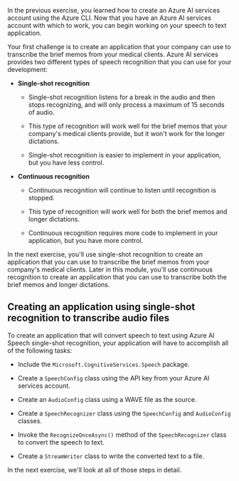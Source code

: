 In the previous exercise, you learned how to create an Azure AI services account using the Azure CLI. Now that you have an Azure AI services account with which to work, you can begin working on your speech to text application.

Your first challenge is to create an application that your company can use to transcribe the brief memos from your medical clients. Azure AI services provides two different types of speech recognition that you can use for your development:

- **Single-shot recognition**

  - Single-shot recognition listens for a break in the audio and then stops recognizing, and will only process a maximum of 15 seconds of audio.

  - This type of recognition will work well for the brief memos that your company's medical clients provide, but it won't work for the longer dictations.

  - Single-shot recognition is easier to implement in your application, but you have less control.

- **Continuous recognition**

  - Continuous recognition will continue to listen until recognition is stopped.

  - This type of recognition will work well for both the brief memos and longer dictations.

  - Continuous recognition requires more code to implement in your application, but you have more control.

In the next exercise, you'll use single-shot recognition to create an application that you can use to transcribe the brief memos from your company's medical clients. Later in this module, you'll use continuous recognition to create an application that you can use to transcribe both the brief memos and longer dictations.

## Creating an application using single-shot recognition to transcribe audio files

To create an application that will convert speech to text using Azure AI Speech single-shot recognition, your application will have to accomplish all of the following tasks:

- Include the `Microsoft.CognitiveServices.Speech` package.

- Create a `SpeechConfig` class using the API key from your Azure AI services account.

- Create an `AudioConfig` class using a WAVE file as the source.

- Create a `SpeechRecognizer` class using the `SpeechConfig` and `AudioConfig` classes.

- Invoke the `RecognizeOnceAsync()` method of the `SpeechRecognizer` class to convert the speech to text.

- Create a `StreamWriter` class to write the converted text to a file.

In the next exercise, we'll look at all of those steps in detail.

